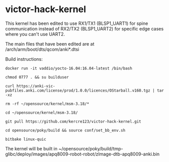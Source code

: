 # victor-hack-kernel

This kernel has been edited to use RX1/TX1 (BLSP1_UART1) for spine communication instead of RX2/TX2 (BLSP1_UART2) for specific edge cases where you can't use UART2.

The main files that have been edited are at /arch/arm/boot/dts/qcom/anki*.dtsi

Build instructions:

`docker run -it vaddio/yocto-16.04:16.04-latest /bin/bash`

`chmod 0777 . && su builduser`

`curl https://anki-vic-pubfiles.anki.com/license/prod/1.0.0/licences/OStarball.v160.tgz | tar -xz`

`rm -rf ~/opensource/kernel/msm-3.18/*`

`cd ~/opensource/kernel/msm-3.18/`

`git pull https://github.com/kercre123/victor-hack-kernel.git`

`cd opensource/poky/build && source conf/set_bb_env.sh`

`bitbake linux-quic`

The kernel will be built in ~/opensource/poky/build/tmp-glibc/deploy/images/apq8009-robot-robot/zImage-dtb-apq8009-anki.bin
